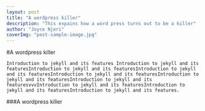 ```yaml
---
layout: post
title: "A wordpress killer"
description: "This expains how a word press turns out to be a killer"
author: "Joyce Njeri"
coverImg: "post-sample-image.jpg"
---
```



#A wordpress killer
	
	Introduction to jekyll and its features Introduction to jekyll and its featuresIntroduction to jekyll and its featuresIntroduction to jekyll and its featuresIntroduction to jekyll and its featuresIntroduction to jekyll and its featuresIntroduction to jekyll and its featuresvvvIntroduction to jekyll and its featuresIntroduction to jekyll and its featuresIntroduction to jekyll and its features.

###A wordpress killer